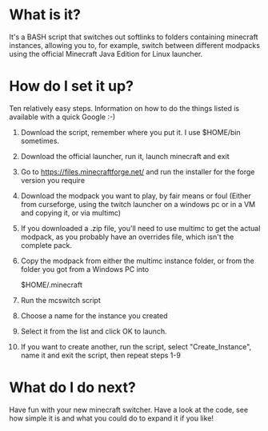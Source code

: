# What is it?

It's a BASH script that switches out softlinks to folders containing minecraft instances, allowing you to, for example, switch between different modpacks using the official Minecraft Java Edition for Linux launcher.

# How do I set it up?

Ten relatively easy steps. Information on how to do the things listed is available with a quick Google :-)

1. Download the script, remember where you put it. I use $HOME/bin sometimes.

2. Download the official launcher, run it, launch minecraft and exit

3. Go to https://files.minecraftforge.net/ and run the installer for the forge version you require

4. Download the modpack you want to play, by fair means or foul (Either from curseforge, using the twitch launcher on a windows pc or in a VM and copying it, or via multimc)

5. If you downloaded a .zip file, you'll need to use multimc to get the actual modpack, as you probably have an overrides file, which isn't the complete pack.

6. Copy the modpack from either the multimc instance folder, or from the folder you got from a Windows PC into

	$HOME/.minecraft

7. Run the mcswitch script

8. Choose a name for the instance you created

9. Select it from the list and click OK to launch.

10. If you want to create another, run the script, select "Create_Instance", name it and exit the script, then repeat steps 1-9
	
# What do I do next?

Have fun with your new minecraft switcher. Have a look at the code, see how simple it is and what you could do to expand it if you like!
